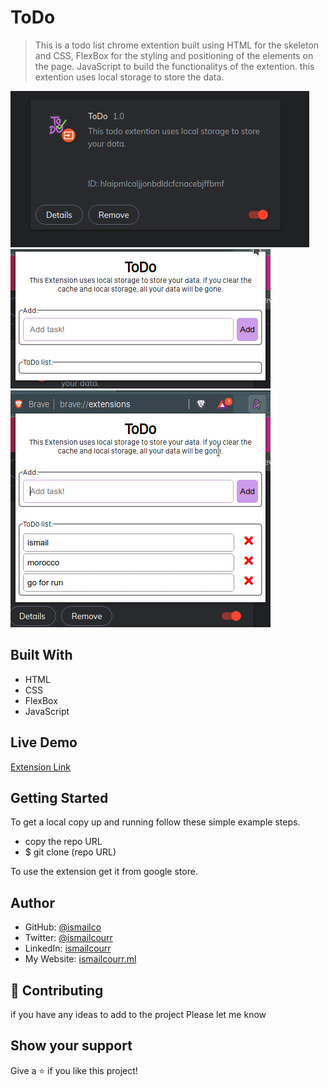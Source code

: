 # ToDo

> This is a todo list chrome extention built using HTML for the skeleton and CSS, FlexBox for the styling and positioning of the elements on the page. JavaScript to build the functionalitys of the extention. this extention uses local storage to store the data.

![screenshot](img/screenshot1.png)
![screenshot](img/screenshot2.png)
![screenshot](img/screenshot3.png)

## Built With

- HTML
- CSS
- FlexBox
- JavaScript

## Live Demo

[Extension Link](https://ismailcourr.ml/)

## Getting Started

To get a local copy up and running follow these simple example steps.

- copy the repo URL
- $ git clone (repo URL)

To use the extension get it from google store.

## Author

- GitHub: [@ismailco](https://github.com/Ismailco)
- Twitter: [@ismailcourr](https://www.twitter.com/ismailcourr)
- LinkedIn: [ismailcourr](https://www.linkedin.com/in/ismailcourr/)
- My Website: [ismailcourr.ml](https://www.ismailcourr.ml)

## 🤝 Contributing

if you have any ideas to add to the project Please let me know

## Show your support

Give a ⭐️ if you like this project!
